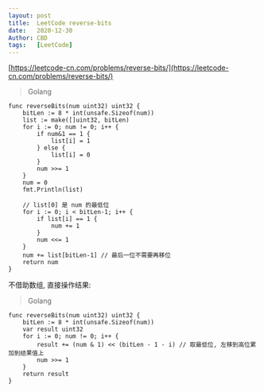 ```yaml
---
layout: post
title:  LeetCode reverse-bits
date:   2020-12-30
Author: CBD
tags:   [LeetCode]
---
```


[https://leetcode-cn.com/problems/reverse-bits/](https://leetcode-cn.com/problems/reverse-bits/)

> Golang

```golang
func reverseBits(num uint32) uint32 {
	bitLen := 8 * int(unsafe.Sizeof(num))
	list := make([]uint32, bitLen)
	for i := 0; num != 0; i++ {
		if num&1 == 1 {
			list[i] = 1
		} else {
			list[i] = 0
		}
		num >>= 1
	}
	num = 0
	fmt.Println(list)

	// list[0] 是 num 的最低位
	for i := 0; i < bitLen-1; i++ {
		if list[i] == 1 {
			num += 1
		}
		num <<= 1
	}
	num += list[bitLen-1] // 最后一位不需要再移位
	return num
}
```

不借助数组, 直接操作结果:

> Golang

```golang
func reverseBits(num uint32) uint32 {
	bitLen := 8 * int(unsafe.Sizeof(num))
	var result uint32
	for i := 0; num != 0; i++ {
		result += (num & 1) << (bitLen - 1 - i) // 取最低位, 左移到高位累加到结果值上
		num >>= 1
	}
	return result
}

```
